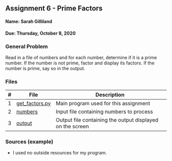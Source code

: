 ## Assignment 6 - Prime Factors
#### Name: Sarah Gilliland
#### Due: Thursday, October 8, 2020

### General Problem
Read in a file of numbers and for each number, determine if it is a prime number.
If the number is not prime, factor and display its factors.
If the number is prime, say so in the output.

### Files

|   #   | File                       | Description                                                |
| :---: | -------------------------- | ---------------------------------------------------------- |
|   1   | [get_factors.py](https://github.com/sgilliland/4663-Cryptography-Gilliland/blob/master/Assignments/A06/get_factors.py)    | Main program used for this assignment       |
|   2   | [numbers](https://github.com/sgilliland/4663-Cryptography-Gilliland/blob/master/Assignments/A06/numbers)     | Input file containing numbers to process       | 
|   3   | [output](https://github.com/sgilliland/4663-Cryptography-Gilliland/blob/master/Assignments/A06/output)     | Output file containing the output displayed on the screen  |


### Sources (example)
- I used no outside resources for my program.
